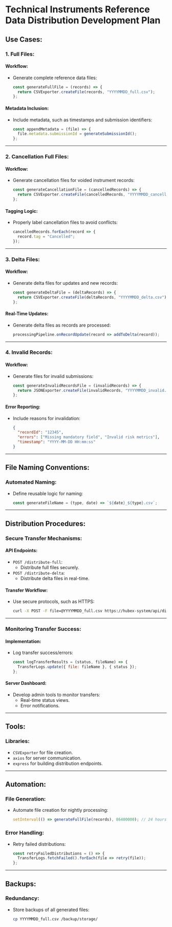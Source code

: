 # Technical Instruments Reference Data Distribution Development Plan

## Use Cases:
### 1. Full Files:
#### Workflow:
- Generate complete reference data files:
  ```javascript
  const generateFullFile = (records) => {
    return CSVExporter.createFile(records, "YYYYMMDD_full.csv");
  };
  ```

#### Metadata Inclusion:
- Include metadata, such as timestamps and submission identifiers:
  ```javascript
  const appendMetadata = (file) => {
    file.metadata.submissionId = generateSubmissionId();
  };
  ```

---

### 2. Cancellation Full Files:
#### Workflow:
- Generate cancellation files for voided instrument records:
  ```javascript
  const generateCancellationFile = (cancelledRecords) => {
    return CSVExporter.createFile(cancelledRecords, "YYYYMMDD_cancellation.csv");
  };
  ```

#### Tagging Logic:
- Properly label cancellation files to avoid conflicts:
  ```javascript
  cancelledRecords.forEach(record => {
    record.tag = "Cancelled";
  });
  ```

---

### 3. Delta Files:
#### Workflow:
- Generate delta files for updates and new records:
  ```javascript
  const generateDeltaFile = (deltaRecords) => {
    return CSVExporter.createFile(deltaRecords, "YYYYMMDD_delta.csv");
  };
  ```

#### Real-Time Updates:
- Generate delta files as records are processed:
  ```javascript
  processingPipeline.onRecordUpdate(record => addToDelta(record));
  ```

---

### 4. Invalid Records:
#### Workflow:
- Generate files for invalid submissions:
  ```javascript
  const generateInvalidRecordsFile = (invalidRecords) => {
    return JSONExporter.createFile(invalidRecords, "YYYYMMDD_invalid.json");
  };
  ```

#### Error Reporting:
- Include reasons for invalidation:
  ```json
  {
    "recordId": "12345",
    "errors": ["Missing mandatory field", "Invalid risk metrics"],
    "timestamp": "YYYY-MM-DD HH:mm:ss"
  }
  ```

---

## File Naming Conventions:
### Automated Naming:
- Define reusable logic for naming:
  ```javascript
  const generateFileName = (type, date) => `${date}_${type}.csv`;
  ```

---

## Distribution Procedures:
### Secure Transfer Mechanisms:
#### API Endpoints:
- `POST /distribute-full`:
  - Distribute full files securely.
- `POST /distribute-delta`:
  - Distribute delta files in real-time.

#### Transfer Workflow:
- Use secure protocols, such as HTTPS:
  ```bash
  curl -X POST -F file=@YYYYMMDD_full.csv https://hubex-system/api/distribute
  ```

---

### Monitoring Transfer Success:
#### Implementation:
- Log transfer success/errors:
  ```javascript
  const logTransferResults = (status, fileName) => {
    TransferLogs.update({ file: fileName }, { status });
  };
  ```

#### Server Dashboard:
- Develop admin tools to monitor transfers:
  - Real-time status views.
  - Error notifications.

---

## Tools:
### Libraries:
- `CSVExporter` for file creation.
- `axios` for server communication.
- `express` for building distribution endpoints.

---

## Automation:
### File Generation:
- Automate file creation for nightly processing:
  ```javascript
  setInterval(() => generateFullFile(records), 86400000); // 24 hours
  ```

### Error Handling:
- Retry failed distributions:
  ```javascript
  const retryFailedDistributions = () => {
    TransferLogs.fetchFailed().forEach(file => retry(file));
  };
  ```

---

## Backups:
### Redundancy:
- Store backups of all generated files:
  ```bash
  cp YYYYMMDD_full.csv /backup/storage/